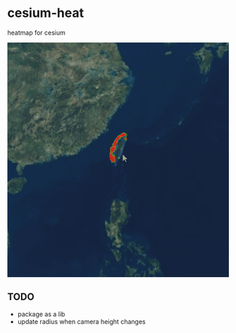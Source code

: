 # cesium-heat

heatmap for cesium

![screenshot](./screenshot.gif)

## TODO

- package as a lib
- update radius when camera height changes